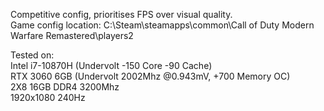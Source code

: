 Competitive config, prioritises FPS over visual quality.</br>
Game config location: C:\Steam\steamapps\common\Call of Duty Modern Warfare Remastered\players2

Tested on:</br>
Intel i7-10870H (Undervolt -150 Core -90 Cache)</br>
RTX 3060 6GB (Undervolt 2002Mhz @0.943mV, +700 Memory OC)</br>
2X8 16GB DDR4 3200Mhz</br>
1920x1080 240Hz

